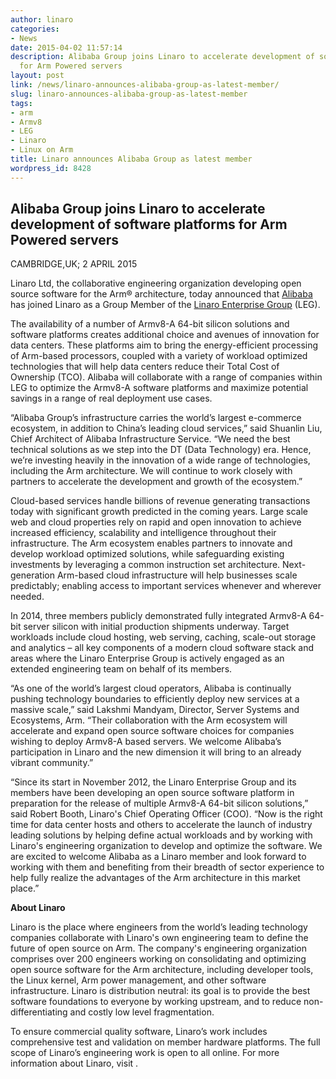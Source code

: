 ```yaml
---
author: linaro
categories:
- News
date: 2015-04-02 11:57:14
description: Alibaba Group joins Linaro to accelerate development of software platforms
  for Arm Powered servers
layout: post
link: /news/linaro-announces-alibaba-group-as-latest-member/
slug: linaro-announces-alibaba-group-as-latest-member
tags:
- arm
- Armv8
- LEG
- Linaro
- Linux on Arm
title: Linaro announces Alibaba Group as latest member
wordpress_id: 8428
---
```


## Alibaba Group joins Linaro to accelerate development of software platforms for Arm Powered servers

CAMBRIDGE,UK; 2 APRIL 2015

Linaro Ltd, the collaborative engineering organization developing open source software for the Arm® architecture, today announced that [Alibaba](http://www.alibaba.com) has joined Linaro as a Group Member of the [Linaro Enterprise Group](https://wiki.linaro.org/LEG) (LEG).

The availability of a number of Armv8-A 64-bit silicon solutions and software platforms creates additional choice and avenues of innovation for data centers. These platforms aim to bring the energy-efficient processing of Arm-based processors, coupled with a variety of workload optimized technologies that will help data centers reduce their Total Cost of Ownership (TCO). Alibaba will collaborate with a range of companies within LEG to optimize the Armv8-A software platforms and maximize potential savings in a range of real deployment use cases.

“Alibaba Group’s infrastructure carries the world’s largest e-commerce ecosystem, in addition to China’s leading cloud services,” said Shuanlin Liu, Chief Architect of Alibaba Infrastructure Service. “We need the best technical solutions as we step into the DT (Data Technology) era. Hence, we’re investing heavily in the innovation of a wide range of technologies, including the Arm architecture. We will continue to work closely with partners to accelerate the development and growth of the ecosystem.”

Cloud-based services handle billions of revenue generating transactions today with significant growth predicted in the coming years. Large scale web and cloud properties rely on rapid and open innovation to achieve increased efficiency, scalability and intelligence throughout their infrastructure. The Arm ecosystem enables partners to innovate and develop workload optimized solutions, while safeguarding existing investments by leveraging a common instruction set architecture. Next-generation Arm-based cloud infrastructure will help businesses scale predictably; enabling access to important services whenever and wherever needed.

In 2014, three members publicly demonstrated fully integrated Armv8-A 64-bit server silicon with initial production shipments underway. Target workloads include cloud hosting, web serving, caching, scale-out storage and analytics – all key components of a modern cloud software stack and areas where the Linaro Enterprise Group is actively engaged as an extended engineering team on behalf of its members.

“As one of the world’s largest cloud operators, Alibaba is continually pushing technology boundaries to efficiently deploy new services at a massive scale,” said Lakshmi Mandyam, Director, Server Systems and Ecosystems, Arm. “Their collaboration with the Arm ecosystem will accelerate and expand open source software choices for companies wishing to deploy Armv8-A based servers. We welcome Alibaba’s participation in Linaro and the new dimension it will bring to an already vibrant community.”

“Since its start in November 2012, the Linaro Enterprise Group and its members have been developing an open source software platform in preparation for the release of multiple Armv8-A 64-bit silicon solutions,” said Robert Booth, Linaro's Chief Operating Officer (COO). “Now is the right time for data center hosts and others to accelerate the launch of industry leading solutions by helping define actual workloads and by working with Linaro's engineering organization to develop and optimize the software. We are excited to welcome Alibaba as a Linaro member and look forward to working with them and benefiting from their breadth of sector experience to help fully realize the advantages of the Arm architecture in this market place.”



**About Linaro**

Linaro is the place where engineers from the world’s leading technology companies collaborate with Linaro's own engineering team to define the future of open source on Arm. The company's engineering organization comprises over 200 engineers working on consolidating and optimizing open source software for the Arm architecture, including developer tools, the Linux kernel, Arm power management, and other software infrastructure. Linaro is distribution neutral: its goal is to provide the best software foundations to everyone by working upstream, and to reduce non-differentiating and costly low level fragmentation.

To ensure commercial quality software, Linaro’s work includes comprehensive test and validation on member hardware platforms. The full scope of Linaro’s engineering work is open to all online. For more information about Linaro, visit [](/).